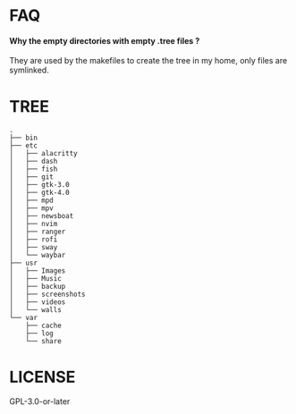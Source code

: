 FAQ
===

#### Why the empty directories with empty .tree files ?

They are used by the makefiles to create the tree in my home, only files are symlinked.

TREE
====

```
.
├── bin
├── etc
│   ├── alacritty
│   ├── dash
│   ├── fish
│   ├── git
│   ├── gtk-3.0
│   ├── gtk-4.0
│   ├── mpd
│   ├── mpv
│   ├── newsboat
│   ├── nvim
│   ├── ranger
│   ├── rofi
│   ├── sway
│   └── waybar
├── usr
│   ├── Images
│   ├── Music
│   ├── backup
│   ├── screenshots
│   ├── videos
│   └── walls
└── var
    ├── cache
    ├── log
    └── share
```

LICENSE
=======

GPL-3.0-or-later
